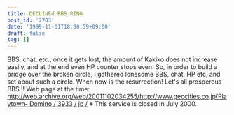 ```yaml
---
title: DECLINEd BBS RING
post_id: '2703'
date: '1999-11-01T18:00:59+09:00'
draft: false
tag: []
---
```


BBS, chat, etc., once it gets lost, the amount of Kakiko does not increase easily, and at the end even HP counter stops even. So, in order to build a bridge over the broken circle, I gathered lonesome BBS, chat, HP etc, and set about such a circle. When now is the resurrection! Let's all prosperous BBS !! Web page at the time: [http://web.archive.org/web/20011102034255/http://www.geocities.co.jp/Playtown- Domino / 3933 / jp /](http://web.archive.org/web/20011102034255/http://www.geocities.co.jp/Playtown-Domino/3933/jp/) ※ This service is closed in July 2000.